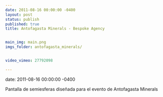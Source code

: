 ```yaml
---
date: 2011-08-16 00:00:00 -0400
layout: post
status: publish
published: true
title: Antofagasta Minerals - Bespoke Agency


main_img: main.png
imgs_folder: antofagasta_minerals/


video_vimeo: 27792098

---
```

date: 2011-08-16 00:00:00 -0400

Pantalla de semiesferas diseñada para el evento de Antofagasta Minerals</p>
